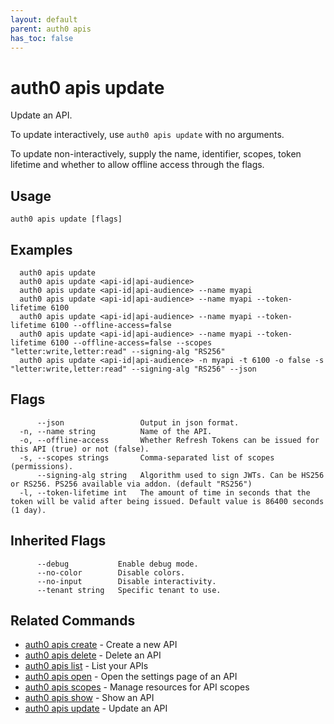 ```yaml
---
layout: default
parent: auth0 apis
has_toc: false
---
```

# auth0 apis update

Update an API.

To update interactively, use `auth0 apis update` with no arguments.

To update non-interactively, supply the name, identifier, scopes, token lifetime and whether to allow offline access through the flags.

## Usage
```
auth0 apis update [flags]
```

## Examples

```
  auth0 apis update 
  auth0 apis update <api-id|api-audience>
  auth0 apis update <api-id|api-audience> --name myapi
  auth0 apis update <api-id|api-audience> --name myapi --token-lifetime 6100
  auth0 apis update <api-id|api-audience> --name myapi --token-lifetime 6100 --offline-access=false
  auth0 apis update <api-id|api-audience> --name myapi --token-lifetime 6100 --offline-access=false --scopes "letter:write,letter:read" --signing-alg "RS256"
  auth0 apis update <api-id|api-audience> -n myapi -t 6100 -o false -s "letter:write,letter:read" --signing-alg "RS256" --json
```


## Flags

```
      --json                 Output in json format.
  -n, --name string          Name of the API.
  -o, --offline-access       Whether Refresh Tokens can be issued for this API (true) or not (false).
  -s, --scopes strings       Comma-separated list of scopes (permissions).
      --signing-alg string   Algorithm used to sign JWTs. Can be HS256 or RS256. PS256 available via addon. (default "RS256")
  -l, --token-lifetime int   The amount of time in seconds that the token will be valid after being issued. Default value is 86400 seconds (1 day).
```


## Inherited Flags

```
      --debug           Enable debug mode.
      --no-color        Disable colors.
      --no-input        Disable interactivity.
      --tenant string   Specific tenant to use.
```


## Related Commands

- [auth0 apis create](auth0_apis_create.md) - Create a new API
- [auth0 apis delete](auth0_apis_delete.md) - Delete an API
- [auth0 apis list](auth0_apis_list.md) - List your APIs
- [auth0 apis open](auth0_apis_open.md) - Open the settings page of an API
- [auth0 apis scopes](auth0_apis_scopes.md) - Manage resources for API scopes
- [auth0 apis show](auth0_apis_show.md) - Show an API
- [auth0 apis update](auth0_apis_update.md) - Update an API


